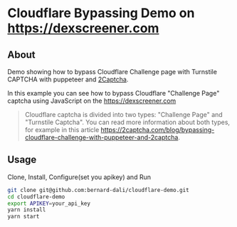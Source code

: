 # Cloudflare Bypassing Demo on https://dexscreener.com

## About

Demo showing how to bypass Cloudflare Challenge page with Turnstile CAPTCHA with puppeteer and [2Captcha](https://2captcha.com/).

In this example you can see how to bypass Cloudflare "Challenge Page" captcha using JavaScript on the https://dexscreener.com

> Cloudflare captcha is divided into two types: "Challenge Page" and "Turnstile Captcha".  You can read more information about both types, for example in this article https://2captcha.com/blog/bypassing-cloudflare-challenge-with-puppeteer-and-2captcha.

## Usage

Clone, Install, Configure(set you apikey) and Run

```bash
git clone git@github.com:bernard-dali/cloudflare-demo.git
cd cloudflare-demo
export APIKEY=your_api_key
yarn install
yarn start
```
